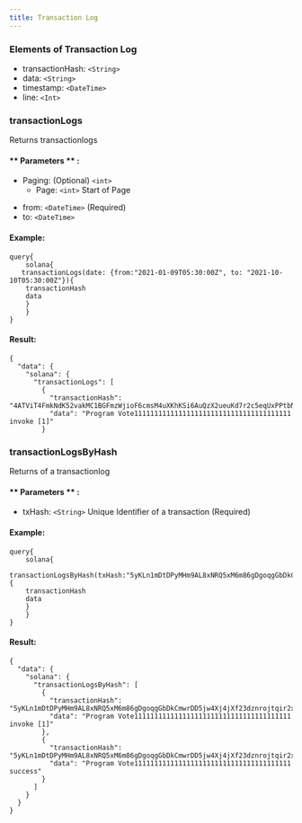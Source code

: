 ```yaml
---
title: Transaction Log
---
```


### Elements of Transaction Log
* transactionHash: `<String>` 
* data: `<String>` 
* timestamp: `<DateTime>`
* line: `<Int>`

### transactionLogs
Returns transactionlogs


#### ** Parameters ** : 
* Paging: (Optional) `<int>` 
  - Page: `<int>` Start of Page 
- from: `<DateTime>` (Required)
- to: `<DateTime>`


#### Example:
```
query{
	solana{
   transactionLogs(date: {from:"2021-01-09T05:30:00Z", to: "2021-10-10T05:30:00Z"}){
    transactionHash
    data
  	}
	}
}

```

#### Result:
```
{
  "data": {
    "solana": {
      "transactionLogs": [
        {
          "transactionHash": "4ATViT4FmkNdK52vakMC1BGFmzWjioF6cmsM4uXKhKSi6AuQzX2ueuKd7r2c5eqUxPPtbNCwJnH6nhAhLsj955YF",
          "data": "Program Vote111111111111111111111111111111111111111 invoke [1]"
        }
```

### transactionLogsByHash
Returns of a transactionlog


#### ** Parameters ** : 
* txHash: `<String>` Unique Identifier of a transaction (Required)


#### Example:
```
query{
	solana{
   transactionLogsByHash(txHash:"5yKLn1mDtDPyMHm9AL8xNRQ5xM6m86gDgoqgGbDkCmwrDD5jw4Xj4jXf23dznrojtqir2xoBmxANd8rWAtvpzNSp"){
    transactionHash
    data
  	}
	}
}
```

#### Result:
```
{
  "data": {
    "solana": {
      "transactionLogsByHash": [
        {
          "transactionHash": "5yKLn1mDtDPyMHm9AL8xNRQ5xM6m86gDgoqgGbDkCmwrDD5jw4Xj4jXf23dznrojtqir2xoBmxANd8rWAtvpzNSp",
          "data": "Program Vote111111111111111111111111111111111111111 invoke [1]"
        },
        {
          "transactionHash": "5yKLn1mDtDPyMHm9AL8xNRQ5xM6m86gDgoqgGbDkCmwrDD5jw4Xj4jXf23dznrojtqir2xoBmxANd8rWAtvpzNSp",
          "data": "Program Vote111111111111111111111111111111111111111 success"
        }
      ]
    }
  }
}
```